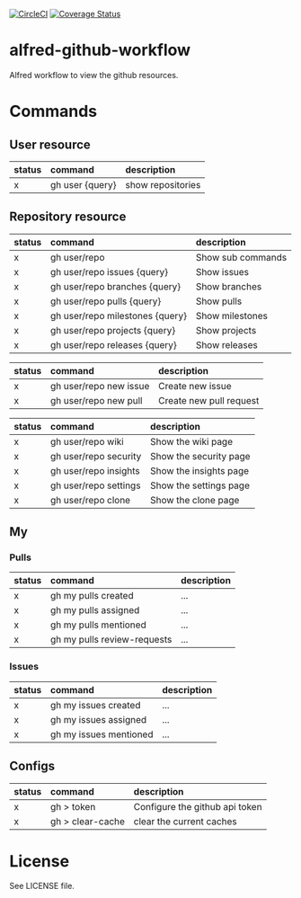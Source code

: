 [![CircleCI](https://circleci.com/gh/hirakiuc/alfred-github-workflow/tree/master.svg?style=svg&circle-token=fa58af4989cde7043d7b8ea72e53359355d7da9c)](https://circleci.com/gh/hirakiuc/alfred-github-workflow/tree/master)
[![Coverage Status](https://coveralls.io/repos/github/hirakiuc/alfred-github-workflow/badge.svg?branch=master)](https://coveralls.io/github/hirakiuc/alfred-github-workflow?branch=master)

# alfred-github-workflow

Alfred workflow to view the github resources.

# Commands

## User resource

| status | command | description |
|:-------|:--------|:------------|
| x | gh user {query} | show repositories |

## Repository resource

| status | command | description |
|:-------|:--------|:------------|
| x | gh user/repo | Show sub commands |
| x | gh user/repo issues {query} | Show issues |
| x | gh user/repo branches {query} | Show branches |
| x | gh user/repo pulls {query} | Show pulls |
| x | gh user/repo milestones {query} | Show milestones |
| x | gh user/repo projects {query} | Show projects |
| x | gh user/repo releases {query} | Show releases |

| status | command | description |
|:-------|:--------|:------------|
| x | gh user/repo new issue | Create new issue |
| x | gh user/repo new pull | Create new pull request |

| status | command | description |
|:-------|:--------|:------------|
| x | gh user/repo wiki | Show the wiki page |
| x | gh user/repo security | Show the security page |
| x | gh user/repo insights | Show the insights page |
| x | gh user/repo settings | Show the settings page |
| x | gh user/repo clone | Show the clone page |

## My

### Pulls

| status | command | description |
|:-------|:--------|:------------|
| x | gh my pulls created | ... |
| x | gh my pulls assigned | ... |
| x | gh my pulls mentioned | ... |
| x | gh my pulls review-requests | ... |

### Issues

| status | command | description |
|:-------|:--------|:------------|
| x | gh my issues created | ... |
| x | gh my issues assigned | ... |
| x | gh my issues mentioned | ... |

## Configs

| status | command | description |
|:-------|:--------|:------------|
| x | gh > token | Configure the github api token |
| x | gh > clear-cache | clear the current caches |

# License

See LICENSE file.

